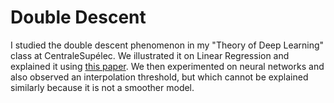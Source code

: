 # Double Descent

I studied the double descent phenomenon in my "Theory of Deep Learning" class at CentraleSupélec.
We illustrated it on Linear Regression and explained it using [this paper]([https://link-url-here.or](https://arxiv.org/pdf/2310.18988.pdf)https://arxiv.org/pdf/2310.18988.pdfg).
We then experimented on neural networks and also observed an interpolation threshold, but which cannot be explained similarly because it is not a smoother model.
